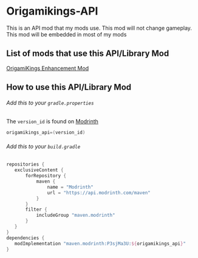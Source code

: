 # Origamikings-API
This is an API mod that my mods use. This mod will not change gameplay. This mod will be embedded in most of my mods
 

## List of mods that use this API/Library Mod
[OrigamiKings Enhancement Mod](https://modrinth.com/mod/origamikings-enhancement-mod)

## How to use this API/Library Mod
###### Add this to your `gradle.properties`
The `version_id` is found on [Modrinth](https://modrinth.com/mod/origamikings-api/versions)
```gradle
origamikings_api=(version_id)
```
###### Add this to your `build.gradle`
 ```gradle
 repositories {
    exclusiveContent {
        forRepository {
            maven {
                name = "Modrinth"
                url = "https://api.modrinth.com/maven"
            }
        }
        filter {
            includeGroup "maven.modrinth"
        }
    }
}
dependencies {
    modImplementation "maven.modrinth:P3sjMa3U:${origamikings_api}"
}
 ```

